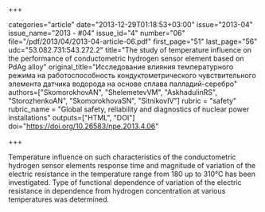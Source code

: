 +++

categories="article"
date="2013-12-29T01:18:53+03:00"
issue="2013-04"
issue_name="2013 - #04"
issue_id="4"
number="06"
file="/pdf/2013/04/2013-04-article-06.pdf"
first_page="51"
last_page="56"
udc="53.082.731:543.272.2"
title="The study of temperature influence on the performance of conductometric hydrogen sensor element based on PdAg alloy"
original_title="Исследование влияния температурного режима на работоспособность кондуктометрического чувствительного элемента датчика водорода на основе сплава палладий-серебро"
authors=["SkomorokhovAN", "ShelemetevVM", "AskhadulinRS", "StorozhenkoAN", "SkomorokhovaSN", "SitnikovIV"]
rubric = "safety"
rubric_name = "Global safety, reliability and diagnostics of nuclear power installations"
outputs=["HTML", "DOI"]
doi="https://doi.org/10.26583/npe.2013.4.06"

+++

Temperature influence on such characteristics of the conductometric hydrogen sensor elements response time and magnitude of variation of the electric resistance in the temperature range from 180 up to 310°С has been investigated. Type of functional dependence of variation of the electric resistance in dependence from hydrogen concentration at various temperatures was determined.